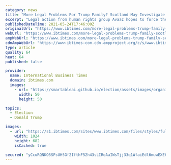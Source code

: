```yaml
---
category: news
title: "More Legal Problems For Trump Family? Scotland May Investigate Golf Courses Bought With Cash"
excerpt: "Legal action from human rights group Avaaz hopes to force the Scottish government to pry deeper into allegations of money laundering."
publishedDateTime: 2021-05-24T17:46:00Z
originalUrl: "https://www.ibtimes.com/more-legal-problems-trump-family-scotland-may-investigate-golf-courses-bought-cash-3207386"
webUrl: "https://www.ibtimes.com/more-legal-problems-trump-family-scotland-may-investigate-golf-courses-bought-cash-3207386"
ampWebUrl: "https://www.ibtimes.com/more-legal-problems-trump-family-scotland-may-investigate-golf-courses-bought-cash-3207386?amp=1"
cdnAmpWebUrl: "https://www-ibtimes-com.cdn.ampproject.org/c/s/www.ibtimes.com/more-legal-problems-trump-family-scotland-may-investigate-golf-courses-bought-cash-3207386?amp=1"
type: article
quality: 64
heat: 64
published: false

provider:
  name: International Business Times
  domain: ibtimes.com
  images:
    - url: "https://smartableai.github.io/election/assets/images/organizations/ibtimes.com-50x50.jpg"
      width: 50
      height: 50

topics:
  - Election
  - Donald Trump

images:
  - url: "https://s1.ibtimes.com/sites/www.ibtimes.com/files/styles/full/public/2021/05/05/former-us-president-donald-trump-who-remains-the.jpg"
    width: 1024
    height: 682
    isCached: true

secured: "yCcuRQNKO5SFsUHSGf2IfthF52h43sLIReAaIWsTjj33q1WfaiEdl6muwEXE6Fje7r2Owwj55LplZMSGvbDaOPtL6iHbYjP5MEcJ+nzFWeK0iVNN2fjxZb/R7vcVyFH5EKptz1GSaCsIO8MlTgkI0Vt7dr9SV2ObiXZrzHWQ5ws8bW8pkjj27S+rSx3DmqrXmpmqWETV3qabN9tvktS5qSEbKHE/j18flazFR3ViSi6pfT32dcCgdpngdrjbfIFgvuvoBOgL4frH8rVYZieqU5/mNotlMrU2yfhay/Q7DZrib30vheiJhcGx2xQoTgaNndFPfKg2Cq6z5dQezBjMyh55mb2/GQnENxxX+ZtI5vs=;aMFTVllaHgedk4TWZte4VA=="
---
```


